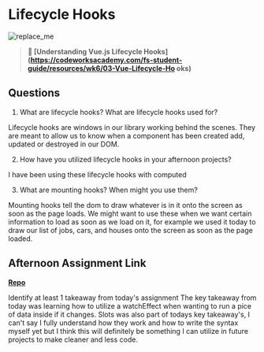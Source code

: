 # Lifecycle Hooks

![replace_me](https://codeworks.blob.core.windows.net/public/assets/img/illustrations/placeholder.svg)

> **📖 [Understanding Vue.js Lifecycle Hooks](https://codeworksacademy.com/fs-student-guide/resources/wk6/03-Vue-Lifecycle-Ho oks)**

## Questions

1. What are lifecycle hooks? What are lifecycle hooks used for?

Lifecycle hooks are windows in our library working behind the scenes. They are meant to allow us to know when a component has been created add, updated or destroyed in our DOM.

2. How have you utilized lifecycle hooks in your afternoon projects?

I have been using these lifecycle hooks with computed

3. What are mounting hooks? When might you use them?

Mounting hooks tell the dom to draw whatever is in it onto the screen as soon as the page loads. We might want to use these when we want certain information to load as soon as we load on it, for example we used it today to draw our list of jobs, cars, and houses onto the screen as soon as the page loaded.

## Afternoon Assignment Link

**[Repo](https://github.com/DiegoDomingu3z/vueGregslist2)**

Identify at least 1 takeaway from today's assignment
The key takeaway from today was learning how to utilize a watchEffect when wanting to run a pice of data inside if it changes. Slots was also part of todays key takeaway's, I can't say I fully understand how they work and how to write the syntax myself yet but I think this will definitely be something I can utilize in future projects to make cleaner and less code.